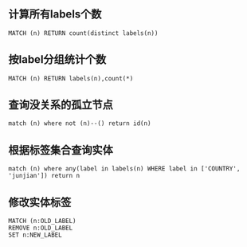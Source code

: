 ## 计算所有labels个数
```genericsql
MATCH (n) RETURN count(distinct labels(n))
```

## 按label分组统计个数
```genericsql
MATCH (n) RETURN labels(n),count(*)
```

## 查询没关系的孤立节点
```genericsql
match (n) where not (n)--() return id(n)
```

## 根据标签集合查询实体
```genericsql
match (n) where any(label in labels(n) WHERE label in ['COUNTRY', 'junjian']) return n
```

## 修改实体标签
```genericsql
MATCH (n:OLD_LABEL)
REMOVE n:OLD_LABEL
SET n:NEW_LABEL
```
